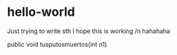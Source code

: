 # hello-world

Just trying to write sth
I hope this is working /n hahahaha


public void tusputosmuertos(int n1)
